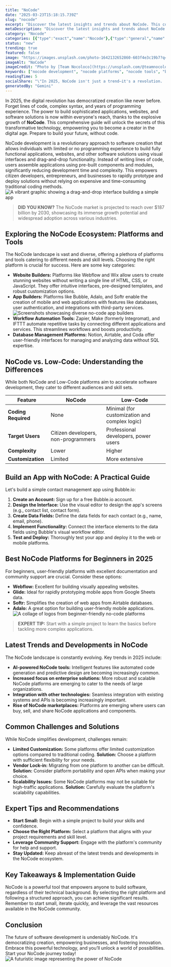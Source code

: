 ```yaml
---
title: "NoCode"
date: "2025-03-23T15:18:15.739Z"
slug: "nocode"
excerpt: "Discover the latest insights and trends about NoCode. This comprehensive guide covers everything you need to know about NoCode in 2025."
metaDescription: "Discover the latest insights and trends about NoCode. This comprehensive guide covers everything you need to know about NoCode in 2025."
category: "Nocode"
categories: [{"type":"exact","name":"Nocode"},{"type":"general","name":"Software Development"},{"type":"medium","name":"Web Development"},{"type":"specific","name":"Web Applications"},{"type":"niche","name":"Workflow Automation"}]
status: "new"
trending: true
featured: false
image: "https://images.unsplash.com/photo-1642132652860-603f4e3c19b7?q=85&w=1200&fit=max&fm=webp&auto=compress"
imageAlt: "NoCode"
imageCredit: "Photo by [Team Nocoloco](https://unsplash.com/@teamnocoloco) on Unsplash"
keywords: ["nocode development", "nocode platforms", "nocode tools", "build app nocode", "nocode vs low code", "best nocode platforms for beginners", "learn nocode development", "nocode app development cost", "nocode website builder", "nocode software solutions"]
readingTime: 5
socialShare: "\"In 2025, NoCode isn't just a trend—it's a revolution.  Building the future, without needing to code, is now a reality for everyone.\""
generatedBy: "Gemini"
---
```


In 2025, the digital revolution has democratized creation like never before.  Forget lines of code, complex syntax, and years of programming experience.  The power to build sophisticated applications, websites, and software solutions is now within everyone's reach, thanks to the explosive growth of **NoCode**. This comprehensive guide will unlock the secrets of this transformative technology, empowering you to become a creator in the digital age.  Prepare to build your future, without code.



NoCode development is a revolutionary approach to software creation that allows individuals with limited or no programming experience to build fully functional applications, websites, and other software solutions using visual interfaces and drag-and-drop functionality.  Instead of writing lines of code, users assemble applications using pre-built components and modules, significantly reducing development time and complexity.  This empowers citizen developers, entrepreneurs, and businesses to rapidly prototype and deploy solutions without relying on expensive and time-consuming traditional coding methods. ![A vibrant graphic showing a drag-and-drop interface building a simple app](https://images.unsplash.com/photo-1648134859211-4a1b57575f4e?q=85&w=1200&fit=max&fm=webp&auto=compress)

> **DID YOU KNOW?** The NoCode market is projected to reach over $187 billion by 2030, showcasing its immense growth potential and widespread adoption across various industries.

## Exploring the NoCode Ecosystem: Platforms and Tools

The NoCode landscape is vast and diverse, offering a plethora of platforms and tools catering to different needs and skill levels.  Choosing the right platform is crucial for success.  Here are some key categories:

* **Website Builders:**  Platforms like Webflow and Wix allow users to create stunning websites without writing a single line of HTML, CSS, or JavaScript.  They offer intuitive interfaces, pre-designed templates, and robust customization options.
* **App Builders:**  Platforms like Bubble, Adalo, and Softr enable the creation of mobile and web applications with features like databases, user authentication, and integrations with third-party services.  ![Screenshots showcasing diverse no-code app builders](https://images.unsplash.com/photo-1642132652859-3ef5a1048fd1?q=85&w=1200&fit=max&fm=webp&auto=compress)
* **Workflow Automation Tools:**  Zapier, Make (formerly Integromat), and IFTTT automate repetitive tasks by connecting different applications and services.  This streamlines workflows and boosts productivity.
* **Database Management Platforms:**  Notion, Airtable, and Coda offer user-friendly interfaces for managing and analyzing data without SQL expertise.

## NoCode vs. Low-Code: Understanding the Differences

While both NoCode and Low-Code platforms aim to accelerate software development, they cater to different audiences and skill sets.

| Feature          | NoCode                               | Low-Code                                  |
|-----------------|---------------------------------------|-------------------------------------------|
| **Coding Required** | None                                    | Minimal (for customization and complex logic) |
| **Target Users**   | Citizen developers, non-programmers    | Professional developers, power users       |
| **Complexity**    | Lower                                   | Higher                                     |
| **Customization** | Limited                                  | More extensive                              |

## Build an App with NoCode: A Practical Guide

Let's build a simple contact management app using Bubble.io:

1. **Create an Account:** Sign up for a free Bubble.io account.
2. **Design the Interface:** Use the visual editor to design the app's screens (e.g., contact list, contact form).
3. **Create Data Fields:** Define the data fields for each contact (e.g., name, email, phone).
4. **Implement Functionality:**  Connect the interface elements to the data fields using Bubble's visual workflow editor.
5. **Test and Deploy:** Thoroughly test your app and deploy it to the web or mobile platforms.

## Best NoCode Platforms for Beginners in 2025

For beginners, user-friendly platforms with excellent documentation and community support are crucial.  Consider these options:

* **Webflow:**  Excellent for building visually appealing websites.
* **Glide:**  Ideal for rapidly prototyping mobile apps from Google Sheets data.
* **Softr:**  Simplifies the creation of web apps from Airtable databases.
* **Adalo:**  A great option for building user-friendly mobile applications. ![A collage of logos from beginner-friendly no-code platforms](https://images.unsplash.com/photo-1651608670852-1f4203ca8966?q=85&w=1200&fit=max&fm=webp&auto=compress)

> **EXPERT TIP:** Start with a simple project to learn the basics before tackling more complex applications.

## Latest Trends and Developments in NoCode

The NoCode landscape is constantly evolving.  Key trends in 2025 include:

* **AI-powered NoCode tools:**  Intelligent features like automated code generation and predictive design are becoming increasingly common.
* **Increased focus on enterprise solutions:**  More robust and scalable NoCode platforms are emerging to cater to the needs of large organizations.
* **Integration with other technologies:**  Seamless integration with existing systems and APIs is becoming increasingly important.
* **Rise of NoCode marketplaces:**  Platforms are emerging where users can buy, sell, and share NoCode applications and components.

## Common Challenges and Solutions

While NoCode simplifies development, challenges remain:

* **Limited Customization:**  Some platforms offer limited customization options compared to traditional coding.  **Solution:** Choose a platform with sufficient flexibility for your needs.
* **Vendor Lock-in:**  Migrating from one platform to another can be difficult.  **Solution:**  Consider platform portability and open APIs when making your choice.
* **Scalability Issues:**  Some NoCode platforms may not be suitable for high-traffic applications.  **Solution:**  Carefully evaluate the platform's scalability capabilities.

## Expert Tips and Recommendations

* **Start Small:** Begin with a simple project to build your skills and confidence.
* **Choose the Right Platform:** Select a platform that aligns with your project requirements and skill level.
* **Leverage Community Support:**  Engage with the platform's community for help and support.
* **Stay Updated:**  Keep abreast of the latest trends and developments in the NoCode ecosystem.

## Key Takeaways & Implementation Guide

NoCode is a powerful tool that empowers anyone to build software, regardless of their technical background. By selecting the right platform and following a structured approach, you can achieve significant results. Remember to start small, iterate quickly, and leverage the vast resources available in the NoCode community.

## Conclusion

The future of software development is undeniably NoCode.  It's democratizing creation, empowering businesses, and fostering innovation. Embrace this powerful technology, and you’ll unlock a world of possibilities. Start your NoCode journey today!  ![A futuristic image representing the power of NoCode](https://images.unsplash.com/photo-1642132652803-01f9738d0446?q=85&w=1200&fit=max&fm=webp&auto=compress)

